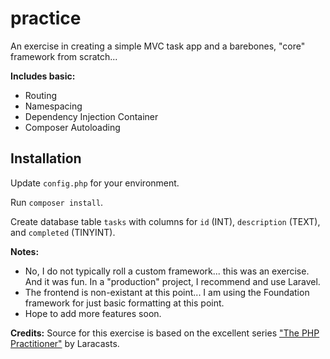 # practice

An exercise in creating a simple MVC task app and a barebones, "core" framework from scratch...

__Includes basic:__
- Routing
- Namespacing
- Dependency Injection Container
- Composer Autoloading

## Installation

Update `config.php` for your environment.

Run `composer install`.

Create database table `tasks` with columns for `id` (INT), `description` (TEXT), and `completed` (TINYINT).

__Notes:__
- No, I do not typically roll a custom framework... this was an exercise. And it was fun. In a "production" project, I recommend and use Laravel.
- The frontend is non-existant at this point... I am using the Foundation framework for just basic formatting at this point.
- Hope to add more features soon.

__Credits:__
Source for this exercise is based on the excellent series ["The PHP Practitioner"](https://laracasts.com/series/php-for-beginners) by Laracasts.
